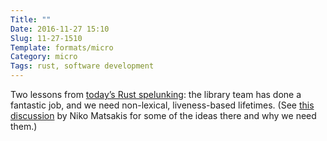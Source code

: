 ```yaml
---
Title: ""
Date: 2016-11-27 15:10
Slug: 11-27-1510
Template: formats/micro
Category: micro
Tags: rust, software development
---
```


Two lessons from [today’s Rust spelunking][entry]: the library team has done a fantastic job, and we need non-lexical, liveness-based lifetimes. (See [this discussion] by Niko Matsakis for some of the ideas there and why we need them.)

[entry]: /2016/11-27-1500.html
[this discussion]: http://smallcultfollowing.com/babysteps/blog/2016/04/27/non-lexical-lifetimes-introduction/
